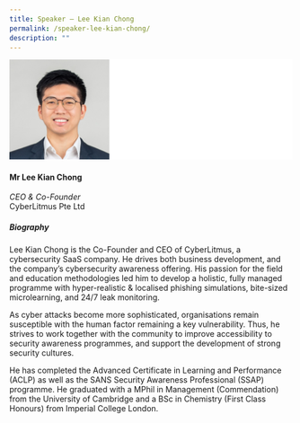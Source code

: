 ```yaml
---
title: Speaker – Lee Kian Chong
permalink: /speaker-lee-kian-chong/
description: ""
---
```


![Lee Kian Chong](/images/Speakers/Lee%20Kian%20Chong.jpg)

#### **Mr Lee Kian Chong**

*CEO & Co-Founder*  
CyberLitmus Pte Ltd

##### **Biography**
Lee Kian Chong is the Co-Founder and CEO of CyberLitmus, a cybersecurity SaaS company. He drives both business development, and the company’s cybersecurity awareness offering. His passion for the field and education methodologies led him to develop a holistic, fully managed programme with hyper-realistic & localised phishing simulations, bite-sized microlearning, and 24/7 leak monitoring.

As cyber attacks become more sophisticated, organisations remain susceptible with the human factor remaining a key vulnerability. Thus, he strives to work together with the community to improve accessibility to security awareness programmes, and support the development of strong security cultures.  

He has completed the Advanced Certificate in Learning and Performance (ACLP) as well as the SANS Security Awareness Professional (SSAP) programme. He graduated with a MPhil in Management (Commendation) from the University of Cambridge and a BSc in Chemistry (First Class Honours) from Imperial College London.